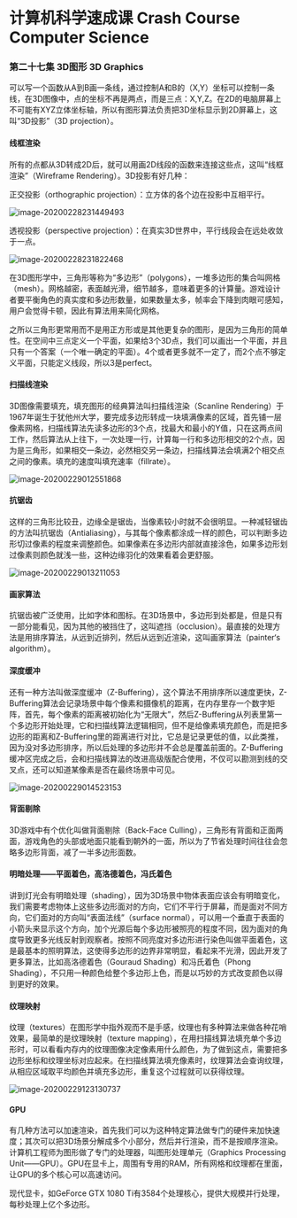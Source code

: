 # 计算机科学速成课 Crash Course Computer Science

### 第二十七集 3D图形 3D Graphics

可以写一个函数从A到B画一条线，通过控制A和B的（X,Y）坐标可以控制一条线，在3D图像中，点的坐标不再是两点，而是三点：X,Y,Z。在2D的电脑屏幕上不可能有XYZ立体坐标轴，所以有图形算法负责把3D坐标显示到2D屏幕上，这叫“3D投影”（3D projection）。

#### 线框渲染

所有的点都从3D转成2D后，就可以用画2D线段的函数来连接这些点，这叫“线框渲染”（Wireframe Rendering）。3D投影有好几种：

正交投影（orthographic projection）：立方体的各个边在投影中互相平行。

![image-20200228231449493](./image/image-20200228231449493.png)

透视投影（perspective projection）：在真实3D世界中，平行线段会在远处收敛于一点。

![image-20200228231822468](./image/image-20200228231822468.png)

在3D图形学中，三角形等称为“多边形”（polygons），一堆多边形的集合叫网格（mesh）。网格越密，表面越光滑，细节越多，意味着更多的计算量。游戏设计者要平衡角色的真实度和多边形数量，如果数量太多，帧率会下降到肉眼可感知，用户会觉得卡顿，因此有算法用来简化网格。

之所以三角形更常用而不是用正方形或是其他更复杂的图形，是因为三角形的简单性。在空间中三点定义一个平面，如果给3个3D点，我们可以画出一个平面，并且只有一个答案（一个唯一确定的平面）。4个或者更多就不一定了，而2个点不够定义平面，只能定义线段，所以3是perfect。

#### 扫描线渲染

3D图像需要填充，填充图形的经典算法叫扫描线渲染（Scanline Rendering）于1967年诞生于犹他州大学，要完成多边形转成一块填满像素的区域，首先铺一层像素网格，扫描线算法先读多边形的3个点，找最大和最小的Y值，只在这两点间工作，然后算法从上往下，一次处理一行，计算每一行和多边形相交的2个点，因为是三角形，如果相交一条边，必然相交另一条边，扫描线算法会填满2个相交点之间的像素。填充的速度叫填充速率（fillrate）。

![image-20200229012551868](./image/image-20200229012551868.png)

#### 抗锯齿

这样的三角形比较丑，边缘全是锯齿，当像素较小时就不会很明显。一种减轻锯齿的方法叫抗锯齿（Antialiasing），与其每个像素都涂成一样的颜色，可以判断多边形切过像素的程度来调整颜色。如果像素在多边形内部就直接涂色，如果多边形划过像素则颜色就浅一些，这种边缘羽化的效果看着会更舒服。

![image-20200229013211053](./image/image-20200229013211053.png)

#### 画家算法

抗锯齿被广泛使用，比如字体和图标。在3D场景中，多边形到处都是，但是只有一部分能看见，因为其他的被挡住了，这叫遮挡（occlusion）。最直接的处理方法是用排序算法，从远到近排列，然后从远到近渲染，这叫画家算法（painter‘s algorithm）。

#### 深度缓冲

还有一种方法叫做深度缓冲（Z-Buffering），这个算法不用排序所以速度更快，Z-Buffering算法会记录场景中每个像素和摄像机的距离，在内存里存一个数字矩阵，首先，每个像素的距离被初始化为“无限大”，然后Z-Buffering从列表里第一个多边形开始处理，它和扫描线算法逻辑相同，但不是给像素填充颜色，而是把多边形的距离和Z-Buffering里的距离进行对比，它总是记录更低的值，以此类推，因为没对多边形排序，所以后处理的多边形并不会总是覆盖前面的。Z-Buffering缓冲区完成之后，会和扫描线算法的改进高级版配合使用，不仅可以勘测到线的交叉点，还可以知道某像素是否在最终场景中可见。

![image-20200229014523153](./image/image-20200229014523153.png)

#### 背面剔除

3D游戏中有个优化叫做背面剔除（Back-Face Culling），三角形有背面和正面两面，游戏角色的头部或地面只能看到朝外的一面，所以为了节省处理时间往往会忽略多边形背面，减了一半多边形面数。

#### 明暗处理——平面着色，高洛德着色，冯氏着色

讲到灯光会有明暗处理（shading），因为3D场景中物体表面应该会有明暗变化，我们需要考虑物体上这些多边形面对的方向，它们不平行于屏幕，而是面对不同方向，它们面对的方向叫“表面法线”（surface normal），可以用一个垂直于表面的小箭头来显示这个方向，加个光源后每个多边形被照亮的程度不同，因为面对的角度导致更多光线反射到观察者。按照不同亮度对多边形进行染色叫做平面着色，这是最基本的照明算法，这使得多边形的边界非常明显，看起来不光滑，因此开发了更多算法，比如高洛德着色（Gouraud Shading）和冯氏着色（Phong Shading），不只用一种颜色给整个多边形上色，而是以巧妙的方式改变颜色以得到更好的效果。

#### 纹理映射

纹理（textures）在图形学中指外观而不是手感，纹理也有多种算法来做各种花哨效果，最简单的是纹理映射（texture mapping），在用扫描线算法填充单个多边形时，可以看看内存内的纹理图像决定像素用什么颜色，为了做到这点，需要把多边形坐标和纹理坐标对应起来。在扫描线算法填充像素时，纹理算法会查询纹理，从相应区域取平均颜色并填充多边形，重复这个过程就可以获得纹理。

![image-20200229123130737](./image/image-20200229123130737.png)

#### GPU

有几种方法可以加速渲染，首先我们可以为这种特定算法做专门的硬件来加快速度；其次可以把3D场景分解成多个小部分，然后并行渲染，而不是按顺序渲染。计算机工程师为图形做了专门的处理器，叫图形处理单元（Graphics Processing Unit——GPU）。GPU在显卡上，周围有专用的RAM，所有网格和纹理都在里面，让GPU的多个核心可以高速访问。

现代显卡，如GeForce GTX 1080 Ti有3584个处理核心，提供大规模并行处理，每秒处理上亿个多边形。
